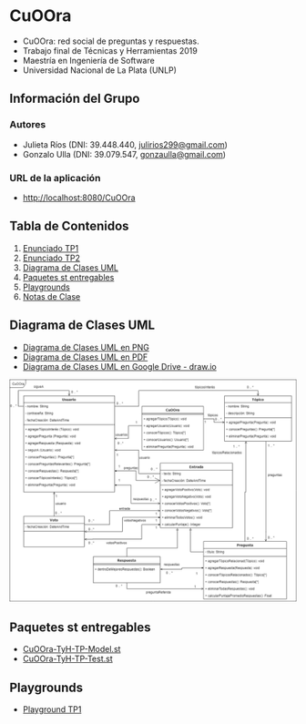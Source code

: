 # CuOOra

* CuOOra: red social de preguntas y respuestas.
* Trabajo final de Técnicas y Herramientas 2019
* Maestría en Ingeniería de Software
* Universidad Nacional de La Plata (UNLP)

## Información del Grupo

### Autores

* Julieta Ríos (DNI: 39.448.440, julirios299@gmail.com)
* Gonzalo Ulla (DNI: 39.079.547, gonzaulla@gmail.com)

### URL de la aplicación

* [http://localhost:8080/CuOOra](http://localhost:8080/CuOOra)

## Tabla de Contenidos

1. [Enunciado TP1](https://github.com/GonzaloUlla/unlp-tyh-cuoora/blob/master/docs/TP1%20-%20Enunciado.pdf)
2. [Enunciado TP2](https://github.com/GonzaloUlla/unlp-tyh-cuoora/blob/master/docs/TP2%20-%20Web.pdf)
3. [Diagrama de Clases UML](#diagrama-de-clases-uml)
4. [Paquetes st entregables](#paquetes-st-entregables)
5. [Playgrounds](#playgrounds)
6. [Notas de Clase](https://github.com/GonzaloUlla/unlp-tyh-cuoora/blob/master/docs/class-notes)

## Diagrama de Clases UML

* [Diagrama de Clases UML en PNG](https://github.com/GonzaloUlla/unlp-tyh-cuoora/blob/master/docs/diagrams/UNLP-TyH-TP1-CuOOra-Class-Diagram.png)
* [Diagrama de Clases UML en PDF](https://github.com/GonzaloUlla/unlp-tyh-cuoora/blob/master/docs/diagrams/UNLP-TyH-TP1-CuOOra-Class-Diagram.pdf)
* [Diagrama de Clases UML en Google Drive - draw.io](https://drive.google.com/file/d/1ZxY7S2dx9snVGjNJxClkLEa_J22xiDb5/view?usp=sharing)

![UNLP-TyH-TP1-CuOOra-Class-Diagram](docs/diagrams/UNLP-TyH-TP1-CuOOra-Class-Diagram.png)

## Paquetes st entregables

* [CuOOra-TyH-TP-Model.st](https://github.com/GonzaloUlla/unlp-tyh-cuoora/blob/master/packages/CuOOra-TyH-TP-Model.st)
* [CuOOra-TyH-TP-Test.st](https://github.com/GonzaloUlla/unlp-tyh-cuoora/blob/master/packages/CuOOra-TyH-TP-Test.st)

## Playgrounds

* [Playground TP1](https://github.com/GonzaloUlla/unlp-tyh-cuoora/blob/master/playgrounds/playground-tp1.txt)
